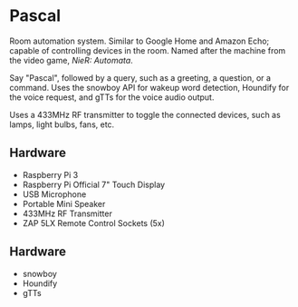 Pascal
=============

Room automation system. Similar to Google Home and Amazon Echo; capable of controlling devices in the room.
Named after the machine from the video game, *NieR: Automata*.

Say "Pascal", followed by a query, such as a greeting, a question, or a command. Uses the snowboy API for
wakeup word detection, Houndify for the voice request, and gTTs for the voice audio output.

Uses a 433MHz RF transmitter to toggle the connected devices, such as lamps, light bulbs, fans, etc.

## Hardware

- Raspberry Pi 3
- Raspberry Pi Official 7" Touch Display
- USB Microphone
- Portable Mini Speaker
- 433MHz RF Transmitter
- ZAP 5LX Remote Control Sockets (5x)

## Hardware

- snowboy
- Houndify
- gTTs